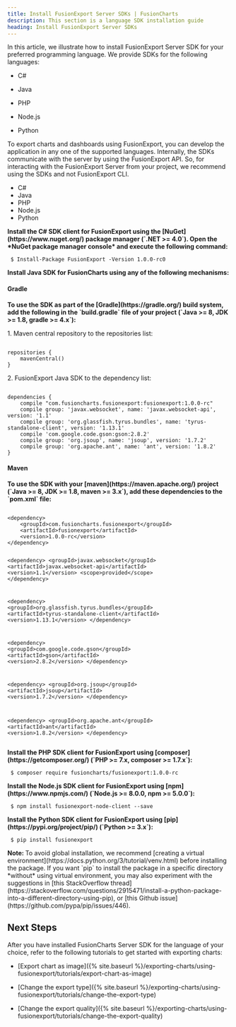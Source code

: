 ```yaml
---
title: Install FusionExport Server SDKs | FusionCharts
description: This section is a language SDK installation guide
heading: Install FusionExport Server SDKs
---
```


In this article, we illustrate how to install FusionExport Server SDK for your preferred programming language. We provide SDKs for the following languages:

* C#

* Java

* PHP

* Node.js

* Python

To export charts and dashboards using FusionExport, you can develop the application in any one of the supported languages. Internally, the SDKs communicate with the server by using the FusionExport API. So, for interacting with the FusionExport Server from your project, we recommend using the SDKs and not FusionExport CLI.

<div class="code-wrapper">
<ul class="code-tabs extra-tabs">
    <li class="active"><a data-toggle="csharp">C#</a></li>
    <li><a data-toggle="java">Java</a></li>
    <li><a data-toggle="php">PHP</a></li>
    <li><a data-toggle="nodejs">Node.js</a></li>
    <li><a data-toggle="python">Python</a></li>
</ul>

<div class="tab-content extra-tabs">

<div class="tab csharp-tab">
<strong>Install the C# SDK client for FusionExport using the [NuGet](https://www.nuget.org/) package manager (`.NET >= 4.0`). Open the *NuGet package manager console* and execute the following command:</strong>
<pre><code class="language-cs">	$ Install-Package FusionExport -Version 1.0.0-rc0</code></pre>
</div>

<div class="tab java-tab">
<strong>Install Java SDK for FusionCharts using any of the following mechanisms:</strong>
<h4><strong>Gradle</strong></h4>
<strong>To use the SDK as part of the [Gradle](https://gradle.org/) build system, add the following in the `build.gradle` file of your project (`Java >= 8, JDK >= 1.8, gradle >= 4.x`):</strong>
<p>1. Maven central repository to the repositories list:</p>
<pre><code class="language-java">
repositories {
	mavenCentral()
}
</code></pre>
<p>2. FusionExport Java SDK to the dependency list:</p>
<pre><code class="language-java">
dependencies {
    compile "com.fusioncharts.fusionexport:fusionexport:1.0.0-rc"
    compile group: 'javax.websocket', name: 'javax.websocket-api', version: '1.1'
    compile group: 'org.glassfish.tyrus.bundles', name: 'tyrus-standalone-client', version: '1.13.1'
    compile 'com.google.code.gson:gson:2.8.2'
    compile group: 'org.jsoup', name: 'jsoup', version: '1.7.2'
    compile group: 'org.apache.ant', name: 'ant', version: '1.8.2'
}
</code></pre>
<h4><strong>Maven</strong></h4>
<strong>To use the SDK with your [maven](https://maven.apache.org/) project (`Java >= 8, JDK >= 1.8, maven >= 3.x`), add these dependencies to the `pom.xml` file:</strong>
<pre><code class="language-java">
&lt;dependency&gt;
    &lt;groupId&gt;com.fusioncharts.fusionexport&lt;/groupId&gt;
    &lt;artifactId&gt;fusionexport&lt;/artifactId&gt;
    &lt;version&gt;1.0.0-rc&lt;/version&gt;
&lt;/dependency&gt;

&lt;dependency&gt;
    &lt;groupId&gt;javax.websocket&lt;/groupId&gt;
    &lt;artifactId&gt;javax.websocket-api&lt;/artifactId&gt;
    &lt;version&gt;1.1&lt;/version&gt;
    &lt;scope&gt;provided&lt;/scope&gt;
&lt;/dependency&gt;

&lt;dependency&gt;
    &lt;groupId&gt;org.glassfish.tyrus.bundles&lt;/groupId&gt;
    &lt;artifactId&gt;tyrus-standalone-client&lt;/artifactId&gt;
    &lt;version&gt;1.13.1&lt;/version&gt;
&lt;/dependency&gt;

&lt;dependency&gt;
    &lt;groupId&gt;com.google.code.gson&lt;/groupId&gt;
    &lt;artifactId&gt;gson&lt;/artifactId&gt;
    &lt;version&gt;2.8.2&lt;/version&gt;
&lt;/dependency&gt;

&lt;dependency&gt;
    &lt;groupId&gt;org.jsoup&lt;/groupId&gt;
    &lt;artifactId&gt;jsoup&lt;/artifactId&gt;
    &lt;version&gt;1.7.2&lt;/version&gt;
&lt;/dependency&gt;

&lt;dependency&gt;
    &lt;groupId&gt;org.apache.ant&lt;/groupId&gt;
    &lt;artifactId&gt;ant&lt;/artifactId&gt;
    &lt;version&gt;1.8.2&lt;/version&gt;
&lt;/dependency&gt;
</code></pre></div>

<div class="tab php-tab">
<strong>Install the PHP SDK client for FusionExport using [composer](https://getcomposer.org/) (`PHP >= 7.x, composer >= 1.7.x`):</strong>
<pre><code class="language-php"> $ composer require fusioncharts/fusionexport:1.0.0-rc</code></pre>
</div>

<div class="tab nodejs-tab active">
<strong>Install the Node.js SDK client for FusionExport using [npm](https://www.npmjs.com/) (`Node.js >= 8.0.0, npm >= 5.0.0`):</strong>
<pre><code class="language-Bash"> $ npm install fusionexport-node-client --save</code></pre>
</div>

<div class="tab python-tab">
<strong>Install the Python SDK client for FusionExport using [pip](https://pypi.org/project/pip/) (`Python >= 3.x`):</strong>
<pre><code class="language-python"> $ pip install fusionexport</code></pre>
<p><strong>Note: </strong>To avoid global installation, we recommend [creating a virtual environment](https://docs.python.org/3/tutorial/venv.html) before installing the package. If you want `pip` to install the package in a specific directory *without* using virtual environment, you may also experiment with the suggestions in [this StackOverflow thread](https://stackoverflow.com/questions/2915471/install-a-python-package-into-a-different-directory-using-pip), or [this Github issue](https://github.com/pypa/pip/issues/446).</p>
</div>
</div>
</div>

## Next Steps

After you have installed FusionCharts Server SDK for the language of your choice, refer to the following tutorials to get started with exporting charts:

* [Export chart as image]({% site.baseurl %}/exporting-charts/using-fusionexport/tutorials/export-chart-as-image)

* [Change the export type]({% site.baseurl %}/exporting-charts/using-fusionexport/tutorials/change-the-export-type)

* [Change the export quality]({% site.baseurl %}/exporting-charts/using-fusionexport/tutorials/change-the-export-quality)